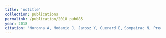 ```yaml
---
title: 'notitle'
collection: publications
permalink: /publication/2018_pub085
year: 2018
citation: 'Noronha A, Modamio J, Jarosz Y, Guerard E, Sompairac N, Preciat G, Danielsdottir AD, Krecke M, Merten D, Haraldsdottir HS, Heinken A, Heirendt L, Magnusdottir S, Ravcheev DA, Sahoo S, Gawron P, Friscioni L, Garcia B, Prendergast M, Puente A, Rodrigues M, Roy A, Rouquaya M, Wiltgen L, Zagare A, John E, Krueger M, Kuperstein I, Zinovyev A, Schneider R, Fleming RMT, Thiele I.  The Virtual Metabolic Human database: integrating human and gut microbiome metabolism with nutrition and disease. <i>Nucleic Acids Res.</i> 2018 Oct 29. doi: 10.1093/nar/gky992. '
---
```

